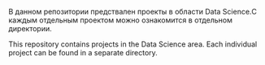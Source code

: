 В данном репозитории предствален проекты в области Data Science.С каждым отдельным проектом можно ознакомится в отдельном директории.

This repository contains projects in the Data Science area. Each individual project can be found in a separate directory.
